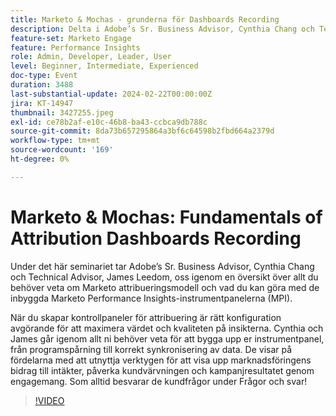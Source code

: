 ```yaml
---
title: Marketo & Mochas - grunderna för Dashboards Recording
description: Delta i Adobe’s Sr. Business Advisor, Cynthia Chang och Technical Advisor, James Leedom, för en fördjupad session om Marketo attribueringsmodell och MPI-paneler (Performance Insights), som omfattar konfiguration, programspårning, datasynkronisering och visar hur marknadsföringen påverkar intäkterna och kundvärvningen.
feature-set: Marketo Engage
feature: Performance Insights
role: Admin, Developer, Leader, User
level: Beginner, Intermediate, Experienced
doc-type: Event
duration: 3488
last-substantial-update: 2024-02-22T00:00:00Z
jira: KT-14947
thumbnail: 3427255.jpeg
exl-id: ce78b2af-e10c-46b8-ba43-ccbca9db788c
source-git-commit: 8da73b657295864a3bf6c64598b2fbd664a2379d
workflow-type: tm+mt
source-wordcount: '169'
ht-degree: 0%

---
```


# Marketo &amp; Mochas: Fundamentals of Attribution Dashboards Recording

Under det här seminariet tar Adobe’s Sr. Business Advisor, Cynthia Chang och Technical Advisor, James Leedom, oss igenom en översikt över allt du behöver veta om Marketo attribueringsmodell och vad du kan göra med de inbyggda Marketo Performance Insights-instrumentpanelerna (MPI).

När du skapar kontrollpaneler för attribuering är rätt konfiguration avgörande för att maximera värdet och kvaliteten på insikterna. Cynthia och James går igenom allt ni behöver veta för att bygga upp er instrumentpanel, från programspårning till korrekt synkronisering av data. De visar på fördelarna med att utnyttja verktygen för att visa upp marknadsföringens bidrag till intäkter, påverka kundvärvningen och kampanjresultatet genom engagemang. Som alltid besvarar de kundfrågor under Frågor och svar!

>[!VIDEO](https://video.tv.adobe.com/v/3427255/?learn=on)
